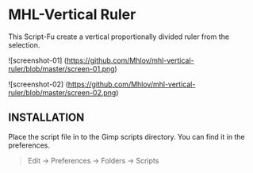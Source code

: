 # MHL-Vertical Ruler 
This Script-Fu create a vertical proportionally divided ruler from the selection.

![screenshot-01]
(https://github.com/Mhlov/mhl-vertical-ruler/blob/master/screen-01.png)

![screenshot-02]
(https://github.com/Mhlov/mhl-vertical-ruler/blob/master/screen-02.png)

## INSTALLATION
Place the script file in to the Gimp scripts directory. You can find it in the preferences.
> Edit -> Preferences -> Folders -> Scripts

